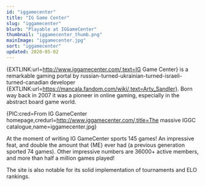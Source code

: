 ```yaml
---
id: "iggamecenter"
title: "IG Game Center"
slug: "iggamecenter"
blurb: "Playable at IGGameCenter"
thumbnail: "iggamecenter_thumb.png"
mainImage: "iggamecenter.jpg"
sort: "iggamecenter"
updated: 2020-05-02
---
```


{EXTLINK:url=http://www.iggamecenter.com/,text=IG Game Center} is a remarkable gaming portal by russian-turned-ukrainian-turned-israeli-turned-canadian developer {EXTLINK:url=https://mancala.fandom.com/wiki/,text=Arty_Sandler}. Born way back in 2007 it was a pioneer in online gaming, especially in the abstract board game world.

{PIC:cred=From IG GameCenter homepage,credurl=http://www.iggamecenter.com/,title=The massive IGGC catalogue,name=iggamecenter.jpg}

At the moment of writing IG GameCenter sports 145 games! An impressive feat, and double the amount that {ME} ever had (a previous generation sported 74 games). Other impressive numbers are 36000+ active members, and more than half a million games played!

The site is also notable for its solid implementation of tournaments and ELO rankings.
